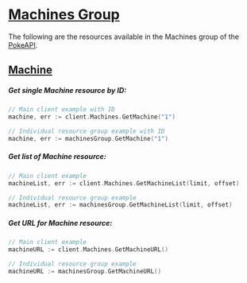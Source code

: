 # [Machines Group](https://pokeapi.co/docs/v2#machines-section)

The following are the resources available in the Machines group of the [PokeAPI](https://pokeapi.co/).

## [Machine](https://pokeapi.co/docs/v2#machine)

##### Get single Machine resource by ID:

```go
// Main client example with ID
machine, err := client.Machines.GetMachine("1")

// Individual resource group example with ID
machine, err := machinesGroup.GetMachine("1")
```

##### Get list of Machine resource:

```go
// Main client example 
machineList, err := client.Machines.GetMachineList(limit, offset)

// Individual resource group example 
machineList, err := machinesGroup.GetMachineList(limit, offset)
```

##### Get URL for Machine resource:

```go
// Main client example
machineURL := client.Machines.GetMachineURL()

// Individual resource group example
machineURL := machinesGroup.GetMachineURL()
```
